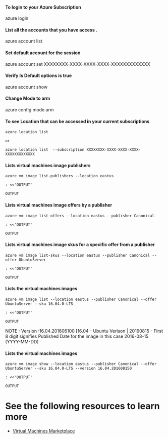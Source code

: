 


#### To login to your Azure Subscription
azure login

#### List all the accounts that you have access .
azure account list

#### Set default account for the session
azure account set XXXXXXXX-XXXX-XXXX-XXXX-XXXXXXXXXXXXX

#### Verify Is Default options is true
azure account show

#### Change Mode to arm
azure config mode arm


#### To see Location that can be accessed in your current subscriptions

```shell
azure location list

or

azure location list  --subscription XXXXXXXX-XXXX-XXXX-XXXX-XXXXXXXXXXXXX
```
#### Lists virtual machines image publishers
```shell
azure vm image list-publishers --location eastus

: <<'OUTPUT'

OUTPUT
```
#### Lists virtual machines image offers by a publisher
```shell
azure vm image list-offers --location eastus --publisher Canonical

: <<'OUTPUT'

OUTPUT
```
#### Lists virtual machines image skus for a specific offer from a publisher
```shell
azure vm image list-skus --location eastus --publisher Canonical --offer UbuntuServer

: <<'OUTPUT'

OUTPUT
```
#### Lists the virtual machines images
```shell
azure vm image list --location eastus --publisher Canonical --offer UbuntuServer --sku 16.04.0-LTS

: <<'OUTPUT'

OUTPUT
```

NOTE : Version :16.04.201606100  [16.04 - Ubuntu Verison | 20160815 - First 8 digit signifies Published Date for the image  in this case 2016-08-15 (YYYY-MM-DD)

#### Lists the virtual machines images
```shell
azure vm image show --location eastus --publisher Canonical --offer UbuntuServer --sku 16.04.0-LTS --version 16.04.201608150

: <<'OUTPUT'

OUTPUT
```
# See the following resources to learn more
* [Virtual Machines Marketplace](https://azure.microsoft.com/en-us/marketplace/virtual-machines/)
